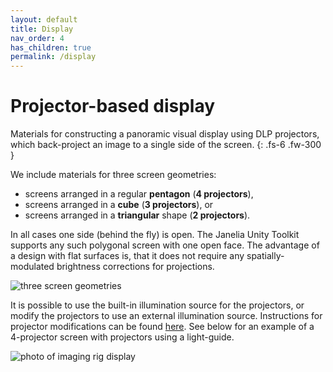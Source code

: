 ```yaml
---
layout: default
title: Display
nav_order: 4
has_children: true
permalink: /display
---
```

# Projector-based display

Materials for constructing a panoramic visual display using DLP projectors, which back-project an image to a single side of the screen.
{: .fs-6 .fw-300 }

We include materials for three screen geometries:
* screens arranged in a regular **pentagon** (**4 projectors**), 
* screens arranged in a **cube** (**3 projectors**), or 
* screens arranged in a **triangular** shape (**2 projectors**). 

In all cases one side (behind the fly) is open. The Janelia Unity Toolkit supports any such polygonal screen with one open face. The advantage of a design with flat surfaces is, that it does not require any spatially-modulated brightness corrections for projections.

![three screen geometries](https://hjmh.github.io/ethoVR/assets/display/screen_styles.jpg)

It is possible to use the built-in illumination source for the projectors, or modify the projectors to use an external illumination source. Instructions for projector modifications can be found [here](projector-mod). See below for an example of a 4-projector screen with projectors using a light-guide.

![photo of imaging rig display](https://hjmh.github.io/ethoVR/assets/display/imagingRig_projectors_photo.jpg)
